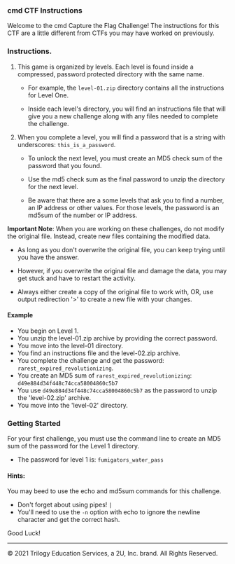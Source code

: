 ### cmd CTF Instructions 

Welcome to the cmd Capture the Flag Challenge! The instructions for this CTF are a little different from CTFs you may have worked on previously. 


### Instructions. 

1. This game is organized by levels. Each level is found inside a compressed, password protected directory with the same name.

    - For example, the `level-01.zip` directory contains all the instructions for Level One.

    - Inside each level's directory, you will find an instructions file that will give you a new challenge along with any files needed to complete the challenge.

2. When you complete a level, you will find a password that is a string with underscores: `this_is_a_password`.

    - To unlock the next level, you must create an MD5 check sum of the password that you found.

    - Use the md5 check sum as the final password to unzip the directory for the next level.

    - Be aware that there are a some levels that ask you to find a number, an IP address or other values. For those levels, the password is an md5sum of the number or IP address.


**Important Note**: When you are working on these challenges, do not modify the original file. Instead, create new files containing the modified data.

* As long as you don't overwrite the original file, you can keep trying until you have the answer.

* However, if you overwrite the original file and damage the data, you may get stuck and have to restart the activity. 

* Always either create a copy of the original file to work with, OR, use output redirection '>' to create a new file with your changes.


#### Example 

- You begin on Level 1.
- You unzip the level-01.zip archive by providing the correct password.
- You move into the level-01 directory.
- You find an instructions file and the level-02.zip archive.
- You complete the challenge and get the password: `rarest_expired_revolutionizing`.
- You create an MD5 sum of `rarest_expired_revolutionizing`: `d49e884d34f448c74cca58004860c5b7`
- You use `d49e884d34f448c74cca58004860c5b7` as the password to unzip the 'level-02.zip' archive.
- You move into the 'level-02' directory.

### Getting Started

For your first challenge, you must use the command line to create an MD5 sum of the password for the Level 1 directory. 

- The password for level 1 is: `fumigators_water_pass`

#### Hints:
You may beed to use the echo and md5sum commands for this challenge. 
- Don't forget about using pipes! `|`
- You'll need to use the `-n` option with echo to ignore the newline character and get the correct hash.

Good Luck!


---

© 2021 Trilogy Education Services, a 2U, Inc. brand. All Rights Reserved.  